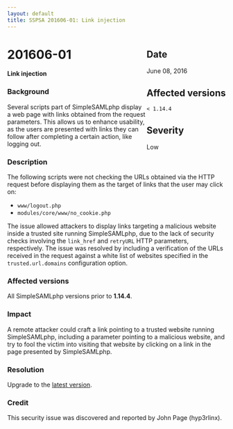 ```yaml
---
layout: default
title: SSPSA 201606-01: Link injection
---
```


<aside><div class="sidebar-warning" style="float: right;">
<h2>Date</h2>
June 08, 2016
<h2>Affected versions</h2>
<code>&lt; 1.14.4</code>
<h2>Severity</h2>
Low
</div></aside>

# 201606-01

**Link injection**

### Background

Several scripts part of SimpleSAMLphp display a web page with links obtained from the request parameters.
This allows us to enhance usability, as the users are presented with links they can follow after completing a certain
action, like logging out.

### Description

The following scripts were not checking the URLs obtained via the HTTP request before displaying them as the target of
links that the user may click on:

* `www/logout.php`
* `modules/core/www/no_cookie.php`

The issue allowed attackers to display links targeting a malicious website inside a trusted site running SimpleSAMLphp,
due to the lack of security checks involving the `link_href` and `retryURL` HTTP parameters, respectively.
The issue was resolved by including a verification of the URLs received in the request against a white list of
websites specified in the `trusted.url.domains` configuration option.

### Affected versions

All SimpleSAMLphp versions prior to **1.14.4**.

### Impact

A remote attacker could craft a link pointing to a trusted website running SimpleSAMLphp, including a parameter pointing
to a malicious website, and try to fool the victim into visiting that website by clicking on a link in the page
presented by SimpleSAMLphp.

### Resolution

Upgrade to the [latest version](/download).

### Credit

This security issue was discovered and reported by John Page (hyp3rlinx).
